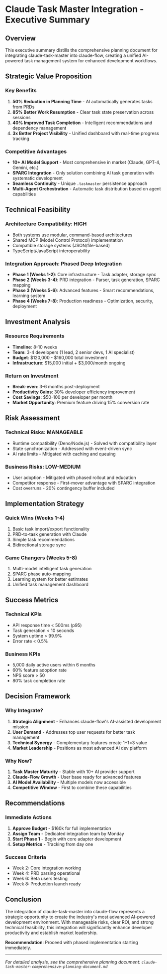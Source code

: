 # Claude Task Master Integration - Executive Summary

## Overview
This executive summary distills the comprehensive planning document for integrating claude-task-master into claude-flow, creating a unified AI-powered task management system for enhanced development workflows.

## Strategic Value Proposition

### Key Benefits
1. **50% Reduction in Planning Time** - AI automatically generates tasks from PRDs
2. **85% Better Work Resumption** - Clear task state preservation across sessions  
3. **40% Improved Task Completion** - Intelligent recommendations and dependency management
4. **3x Better Project Visibility** - Unified dashboard with real-time progress tracking

### Competitive Advantages
- **10+ AI Model Support** - Most comprehensive in market (Claude, GPT-4, Gemini, etc.)
- **SPARC Integration** - Only solution combining AI task generation with systematic development
- **Seamless Continuity** - Unique `.taskmaster` persistence approach
- **Multi-Agent Orchestration** - Automatic task distribution based on agent capabilities

## Technical Feasibility

### Architecture Compatibility: HIGH
- Both systems use modular, command-based architectures
- Shared MCP (Model Control Protocol) implementation
- Compatible storage systems (JSON/file-based)
- TypeScript/JavaScript interoperability

### Integration Approach: Phased Deep Integration
- **Phase 1 (Weeks 1-2)**: Core infrastructure - Task adapter, storage sync
- **Phase 2 (Weeks 3-4)**: PRD integration - Parser, task generation, SPARC mapping
- **Phase 3 (Weeks 5-6)**: Advanced features - Smart recommendations, learning system
- **Phase 4 (Weeks 7-8)**: Production readiness - Optimization, security, deployment

## Investment Analysis

### Resource Requirements
- **Timeline**: 8-10 weeks
- **Team**: 3-4 developers (1 lead, 2 senior devs, 1 AI specialist)
- **Budget**: $120,000 - $160,000 total investment
- **Infrastructure**: $15,000 initial + $3,000/month ongoing

### Return on Investment
- **Break-even**: 3-6 months post-deployment
- **Productivity Gains**: 30% developer efficiency improvement
- **Cost Savings**: $50-100 per developer per month
- **Market Opportunity**: Premium feature driving 15% conversion rate

## Risk Assessment

### Technical Risks: MANAGEABLE
- Runtime compatibility (Deno/Node.js) - Solved with compatibility layer
- State synchronization - Addressed with event-driven sync
- AI rate limits - Mitigated with caching and queuing

### Business Risks: LOW-MEDIUM
- User adoption - Mitigated with phased rollout and education
- Competitor response - First-mover advantage with SPARC integration
- Cost overruns - 20% contingency buffer included

## Implementation Strategy

### Quick Wins (Weeks 1-4)
1. Basic task import/export functionality
2. PRD-to-task generation with Claude
3. Simple task recommendations
4. Bidirectional storage sync

### Game Changers (Weeks 5-8)
1. Multi-model intelligent task generation
2. SPARC phase auto-mapping
3. Learning system for better estimates
4. Unified task management dashboard

## Success Metrics

### Technical KPIs
- API response time < 500ms (p95)
- Task generation < 10 seconds
- System uptime > 99.9%
- Error rate < 0.5%

### Business KPIs
- 5,000 daily active users within 6 months
- 60% feature adoption rate
- NPS score > 50
- 80% task completion rate

## Decision Framework

### Why Integrate?
1. **Strategic Alignment** - Enhances claude-flow's AI-assisted development mission
2. **User Demand** - Addresses top user requests for better task management
3. **Technical Synergy** - Complementary features create 1+1=3 value
4. **Market Leadership** - Positions as most advanced AI dev platform

### Why Now?
1. **Task Master Maturity** - Stable with 10+ AI provider support
2. **Claude-Flow Growth** - User base ready for advanced features
3. **AI Model Availability** - Multiple models now accessible
4. **Competitive Window** - First to combine these capabilities

## Recommendations

### Immediate Actions
1. **Approve Budget** - $160k for full implementation
2. **Assign Team** - Dedicated integration team by Monday
3. **Start Phase 1** - Begin with core adapter development
4. **Setup Metrics** - Tracking from day one

### Success Criteria
- Week 2: Core integration working
- Week 4: PRD parsing operational
- Week 6: Beta users testing
- Week 8: Production launch ready

## Conclusion

The integration of claude-task-master into claude-flow represents a strategic opportunity to create the industry's most advanced AI-powered development environment. With manageable risks, clear ROI, and strong technical feasibility, this integration will significantly enhance developer productivity and establish market leadership.

**Recommendation**: Proceed with phased implementation starting immediately.

---

*For detailed analysis, see the comprehensive planning document: `claude-task-master-comprehensive-planning-document.md`*